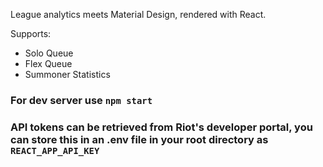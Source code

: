 League analytics meets Material Design, rendered with React.

Supports:
- Solo Queue
- Flex Queue
- Summoner Statistics


### For dev server use `npm start`
### API tokens can be retrieved from Riot's developer portal, you can store this in an .env file in your root directory as `REACT_APP_API_KEY`
